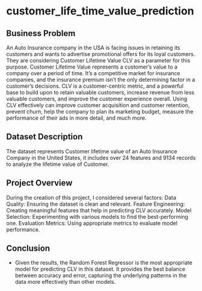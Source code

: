 # customer_life_time_value_prediction

## Business Problem
An Auto Insurance company in the USA is facing issues in retaining its customers and wants to advertise promotional offers for its loyal customers. They are considering Customer Lifetime Value CLV as a parameter for this purpose. Customer Lifetime Value represents a customer’s value to a company over a period of time. It’s a competitive market for insurance companies, and the insurance premium isn’t the only determining factor in a customer’s decisions. CLV is a customer-centric metric, and a powerful base to build upon to retain valuable customers, increase revenue from less valuable customers, and improve the customer experience overall. Using CLV effectively can improve customer acquisition and customer retention, prevent churn, help the company to plan its marketing budget, measure the performance of their ads in more detail, and much more.

## Dataset Description
The dataset represents Customer lifetime value of an Auto Insurance Company in the United States, it includes over 24 features and 9134 records to analyze the lifetime value of Customer.

## Project Overview
During the creation of this project, I considered several factors: 
Data Quality: Ensuring the dataset is clean and relevant. Feature Engineering: Creating meaningful features that help in predicting CLV accurately. 
Model Selection: Experimenting with various models to find the best-performing one. 
Evaluation Metrics: Using appropriate metrics to evaluate model performance.

## Conclusion
* Given the results, the Random Forest Regressor is the most appropriate model for predicting CLV in this dataset. It provides the best balance between accuracy and error, capturing the underlying patterns in the data more effectively than other models.
